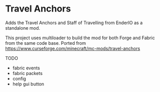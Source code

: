 # Travel Anchors

Adds the Travel Anchors and Staff of Travelling from EnderIO as a standalone mod.

This project uses multiloader to build the mod for both Forge and Fabric from the same code base. 
Ported from https://www.curseforge.com/minecraft/mc-mods/travel-anchors


TODO
- fabric events
- fabric packets  
- config
- help gui button 